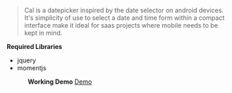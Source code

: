 <blockquote>
Cal is a datepicker inspired by the date selector on android devices. It's simplicity of use to select a date and time form within a compact interface make it ideal for saas projects where mobile needs to be kept in mind.
</blockquote>
<b>Required Libraries</b>
<ul>
<li>jquery</li>
<li>momentjs</li>
<ul>
<b>Working Demo</b>
<a href="http://apps.majesticpenguin.com/cal/">Demo</a>

